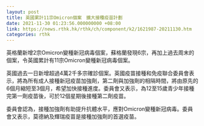 ```yaml
---
layout: post
title: 英國累計11宗Omicron個案　擴大接種疫苗計劃
date: 2021-11-30 01:23:56.000000000 +08:00
link: https://news.rthk.hk/rthk/ch/component/k2/1621987-20211130.htm
categories: rthk
---
```


英格蘭新增2宗Omicron變種新冠病毒個案，蘇格蘭發現6宗，再加上過去周末的個案，令英國累計有11宗Omicron變種新冠病毒個案。

英國過去一日新增超過4萬2千多宗確診個案。英國疫苗接種和免疫聯合委員會表示，將為所有成人接種新冠疫苗加強劑，第二劑與加強劑的相隔時間，將由原先的6個月縮短至3個月，希望加快接種進度。委員會又表示，為12至15歲青少年接種完第一劑疫苗後，可於12個星期後接種第二劑疫苗。

委員會認為，接種加強劑有助提升抗體水平，應對Omicron變種新冠病毒。委員會又表示，莫德納及輝瑞疫苗是接種加強劑的首選疫苗。
